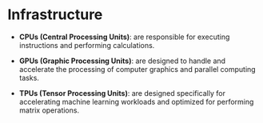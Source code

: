 # Infrastructure

- **CPUs (Central Processing Units)**: are responsible for executing instructions and performing calculations.

- **GPUs (Graphic Processing Units)**: are designed to handle and accelerate the processing of computer graphics and parallel computing tasks.

- **TPUs (Tensor Processing Units)**: are designed specifically for accelerating machine learning workloads and optimized for performing matrix operations.